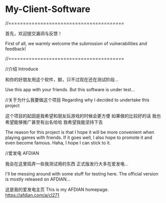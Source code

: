 # My-Client-Software
//========================================

首先，欢迎提交漏洞与反馈！

First of all, we warmly welcome the submission of vulnerabilities and feedback!

//========================================


//介绍 Introduce

和你的好朋友用这个软件，额，只不过现在还在测试阶段… 

Use this app with your friends. But this software is under test...


//关于为什么我要做这个项目 Regarding why I decided to undertake this project

这个项目的起因是我希望和朋友玩游戏的时候会更方便 如果做的比较好的话 我也希望能够推广甚至有出名哈哈 我希望我能坚持下去

The reason for this project is that I hope it will be more convenient when playing games with friends. If it goes well, I also hope to promote it and even become famous. Haha, I hope I can stick to it.


//爱发电 AFDIAN

我会在这里捣弄一些我测试用的东西 正式版发行大多在爱发电…

I'll be messing around with some stuff for testing here. The official version is mostly released on AFDIAN...

这是我的爱发电主页 This is my AFDIAN homepage.
https://afdian.com/a/cl271
